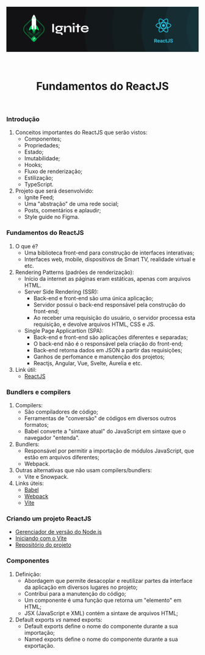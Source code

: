 <p align="center">
  <img src="../.github/capa-ignite-reactjs.png" alt="Ignite ReactJS">
</p>

<br>

<h1 align="center">
  Fundamentos do ReactJS
</h1>

<br>

### Introdução
1. Conceitos importantes do ReactJS que serão vistos:
   - Componentes;
   - Propriedades;
   - Estado;
   - Imutabilidade;
   - Hooks;
   - Fluxo de renderização;
   - Estilização;
   - TypeScript.
2. Projeto que será desenvolvido:
   - Ignite Feed;
   - Uma "abstração" de uma rede social;
   - Posts, comentários e aplaudir;
   - Style guide no Figma.

### Fundamentos do ReactJS
1. O que é?
   - Uma biblioteca front-end para construção de interfaces interativas;
   - Interfaces web, mobile, dispositivos de Smart TV, realidade virtual e etc.
2. Rendering Patterns (padrões de renderização):
   - Início da internet as páginas eram estáticas, apenas com arquivos HTML.
   - Server Side Rendering (SSR):
     - Back-end e front-end são uma única aplicação;
     - Servidor possui o back-end responsável pela construção do front-end;
     - Ao receber uma requisição do usuário, o servidor processa esta requisição, e devolve arquivos HTML, CSS e JS.
   - Single Page Applicartion (SPA):
     - Back-end e front-end são aplicações diferentes e separadas;
     - O back-end não é o responsável pela criação do front-end;
     - Back-end retorna dados em JSON a partir das requisições;
     - Ganhos de perfomance e manutenção dos projetos;
     - Reactjs, Angular, Vue, Svelte, Aurelia e etc.
3. Link útil:
   - [ReactJS](https://reactjs.org/)

### Bundlers e compilers
1. Compilers:
   - São compiladores de código;
   - Ferramentas de "conversão" de códigos em diversos outros formatos;
   - Babel converte a "sintaxe atual" do JavaScript em sintaxe que o navegador "entenda".
2. Bundlers:
   - Responsável por permitir a importação de módulos JavaScript, que estão em arquivos diferentes;
   - Webpack.
3. Outras alternativas que não usam compilers/bundlers:
   - Vite e Snowpack.
4. Links úteis:
   - [Babel](https://babeljs.io/)
   - [Webpack](https://webpack.js.org/)
   - [Vite](https://vitejs.dev/)

### Criando um projeto ReactJS
- [Gerenciador de versão do Node.js](https://github.com/tj/n)
- [Iniciando com o Vite](https://vitejs.dev/guide/)
- [Repositório do projeto](https://github.com/rocketseat-education/ignite-reactjs-01-fundamentos-react/commit/8da5cae)

### Componentes
1. Definição:
   - Abordagem que permite desacoplar e reutilizar partes da interface da aplicação em diversos lugares no projeto;
   - Contribui para a manutenção do código;
   - Um componente é uma função que retorna um "elemento" em HTML;
   - JSX (JavaScript e XML) contém a sintaxe de arquivos HTML;
2. Default exports *vs* named exports:
   - Default exports define o nome do componente durante a sua importação;
   - Named exports define o nome do componente durante a sua exportação.
